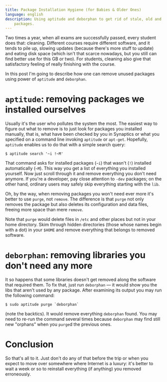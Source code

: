 ```yaml
---
title: Package Installation Hygiene (for Babies & Older Ones)
language: english
description: Using aptitude and deborphan to get rid of stale, old and unused
    packages.
---
```


Two times a year, when all exams are successfully passed, every student does
that: cleaning. Different courses require different software, and it tends to
pile up, slowing updates (because there's more stuff to update) and eating disk
space (which isn't that scarce nowadays, but you still can find better use for
this GB or two). For students, cleaning also give that satisfactory feeling of
really finishing with the course.

In this post I'm going to describe how one can remove unused packages using
power of `aptitude` and `deborphan`.

# `aptitude`: removing packages we installed ourselves

Usually it's the user who pollutes the system the most. The easiest way to
figure out what to remove is to just look for packages you installed manually,
that is, what have been checked by you in Synaptics or what you specified on a
command line invoking `aptitude` or `apt-get`. Hopefully, `aptitude` enables us
to do that with a simple search query:

    $ aptitude search '~i !~M'

That command asks for installed packages (`~i`) that wasn't (`!`) installed
automatically (`~M`). This way you get a list of everything you installed
yourself. Now just scroll through it and remove everything you don't need
anymore. If you're a developer, pay close attention to `-dev` packages; on the
other hand, ordinary users may safely skip everything starting with the `lib`.

Oh, by the way, when removing packages you won't need ever more it's better to
use `purge`, not `remove`. The difference is that `purge` not only removes the
package but also deletes its configuration and data files, freeing more space
than mere `remove`.

Note that `purge` would delete files in `/etc` and other places but not in your
home directory. Skim through hidden directories (those whose names begin with a
dot) in your `$HOME` and remove everything that belongs to removed software.

# `deborphan`: removing libraries you don't need any more

It so happens that some libraries doesn't get removed along the software that
required them. To fix that, just run `deborphan` — it would show you the libs
that aren't used by any package. After examining its output you may run the
following command:

    $ sudo aptitude purge `deborphan`

(note the backtics). It would remove everything `deborphan` found. You may need
to re-run the command several times because `deborphan` may find still new
"orphans" when you `purge`d the previous ones.

# Conclusion

So that's all to it. Just don't do any of that before the trip or when you
expect to move over somewhere where Internet is a luxury: it's better to wait a
week or so to reinstall everything (if anything) you removed erroneously.
